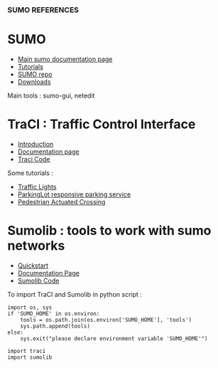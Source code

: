 ### SUMO REFERENCES ###

# SUMO #

- [Main sumo documentation page](https://sumo.dlr.de/docs/index.html)
- [Tutorials](https://sumo.dlr.de/docs/Tutorials/index.html)
- [SUMO repo](https://github.com/eclipse-sumo/sumo/tree/main)
- [Downloads](https://sumo.dlr.de/docs/Downloads.php)

Main tools : sumo-gui, netedit

# TraCI : Traffic Control Interface #

- [Introduction](https://sumo.dlr.de/docs/TraCI.html)
- [Documentation page](https://sumo.dlr.de/pydoc/traci.html)
- [Traci Code](https://github.com/eclipse-sumo/sumo/tree/main/tools/traci)

Some tutorials : 

- [Traffic Lights](https://sumo.dlr.de/docs/Tutorials/TraCI4Traffic_Lights.html)
- [ParkingLot responsive parking service](https://sumo.dlr.de/docs/Tutorials/CityMobil.html)
- [Pedestrian Actuated Crossing](https://sumo.dlr.de/docs/Tutorials/TraCIPedCrossing.html)

# Sumolib : tools to work with sumo networks #

- [Quickstart](https://sumo.dlr.de/docs/Tools/Sumolib.html)
- [Documentation Page](https://sumo.dlr.de/pydoc/sumolib.html)
- [Sumolib Code](https://github.com/eclipse-sumo/sumo/tree/main/tools/sumolib)

To import TraCI and Sumolib in python script : 
```
import os, sys
if 'SUMO_HOME' in os.environ:
    tools = os.path.join(os.environ['SUMO_HOME'], 'tools')
    sys.path.append(tools)
else:   
    sys.exit("please declare environment variable 'SUMO_HOME'")

import traci
import sumolib
```